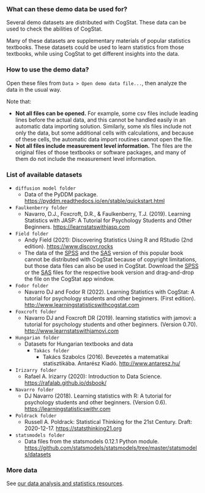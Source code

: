 ### What can these demo data be used for?

Several demo datasets are distributed with CogStat. These data can be used to check the abilities of CogStat.

Many of these datasets are supplementary materials of popular statistics textbooks. These datasets could be used to learn statistics from those textbooks, while using CogStat to get different insights into the data.

### How to use the demo data?

Open these files from `Data > Open demo data file...`, then analyze the data in the usual way.

Note that:
* **Not all files can be opened.** For example, some csv files include leading lines before the actual data, and this cannot be handled easily in an automatic data importing solution. Similarly, some xls files include not only the data, but some additional cells with calculations, and because of these cells, the automatic data import routines cannot open the file.
* **Not all files include measurement level information.** The files are the original files of those textbooks or software packages, and many of them do not include the measurement level information.

### List of available datasets

* `diffusion model folder`
  * Data of the PyDDM package. <https://pyddm.readthedocs.io/en/stable/quickstart.html>
* `Faulkenberry folder`
  * Navarro, D.J., Foxcroft, D.R., & Faulkenberry, T.J. (2019). Learning Statistics with JASP: A Tutorial for Psychology Students and Other Beginners. <https://learnstatswithjasp.com>
* `Field folder`
  * Andy Field (2021): Discovering Statistics Using R and RStudio (2nd edition). <https://www.discovr.rocks>
  * The data of the [SPSS](https://uk.sagepub.com/en-gb/eur/discovering-statistics-using-ibm-spss-statistics/book257672) and the [SAS](https://uk.sagepub.com/en-gb/eur/discovering-statistics-using-sas/book234095) version of this popular book cannot be distributed with CogStat because of copyright limitations, but those data files can also be used in CogStat. Download the [SPSS](https://edge.sagepub.com/field5e/student-resources/datasets) or the [SAS](https://studysites.sagepub.com/fieldandmilessas/datafiles.htm) files for the respective book version and drag-and-drop the file on the CogStat app window.
* `Fodor folder`
  * Navarro DJ and Fodor R (2022). Learning Statistics with CogStat: A tutorial for psychology students and other beginners. (First edition). <http://www.learningstatisticswithcogstat.com>
* `Foxcroft folder`
  * Navarro DJ and Foxcroft DR (2019). learning statistics with jamovi: a tutorial for psychology students and other beginners. (Version 0.70). <http://www.learnstatswithjamovi.com>
* `Hungarian folder`
  * Datasets for Hungarian textbooks and data
    * `Takács folder`
      * Takács Szabolcs (2016). Bevezetés a matematikai statisztikába. Antarész Kiadó. <http://www.antaresz.hu/>
* `Irizarry folder`
  * Rafael A. Irizarry (2020): Introduction to Data Science. <https://rafalab.github.io/dsbook/>
* `Navarro folder`
  * DJ Navarro (2018). Learning statistics with R: A tutorial for psychology students and other beginners. (Version 0.6). <https://learningstatisticswithr.com>
* `Poldrack folder`
  * Russell A. Poldrack: Statistical Thinking for the 21st Century. Draft: 2020-12-17. <https://statsthinking21.org>
* `statsmodels folder`
  * Data files from the statsmodels 0.12.1 Python module. <https://github.com/statsmodels/statsmodels/tree/master/statsmodels/datasets>

### More data

See [our data analysis and statistics resources](Data-analysis-and-statistics-resources).
